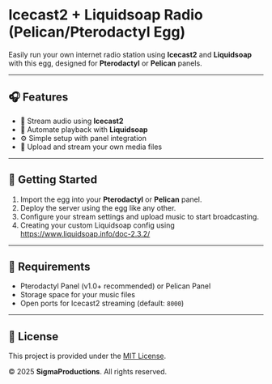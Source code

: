 # Icecast2 + Liquidsoap Radio (Pelican/Pterodactyl Egg)

Easily run your own internet radio station using **Icecast2** and **Liquidsoap** with this egg, designed for **Pterodactyl** or **Pelican** panels.

---

## 🎧 Features

- 🎵 Stream audio using **Icecast2**
- 🤖 Automate playback with **Liquidsoap**
- ⚙️ Simple setup with panel integration
- 📂 Upload and stream your own media files

---

## 🚀 Getting Started

1. Import the egg into your **Pterodactyl** or **Pelican** panel.
2. Deploy the server using the egg like any other.
3. Configure your stream settings and upload music to start broadcasting.
4. Creating your custom Liquidsoap config using https://www.liquidsoap.info/doc-2.3.2/

---

## 📌 Requirements

- Pterodactyl Panel (v1.0+ recommended) or Pelican Panel
- Storage space for your music files
- Open ports for Icecast2 streaming (default: `8000`)

---

## 📄 License

This project is provided under the [MIT License](LICENSE).

© 2025 **SigmaProductions**. All rights reserved.

